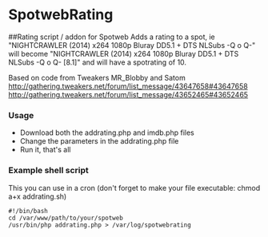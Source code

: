 # SpotwebRating
##Rating script / addon for Spotweb
Adds a rating to a spot, ie "NIGHTCRAWLER (2014) x264 1080p Bluray DD5.1 + DTS NLSubs -Q o Q-" will become "NIGHTCRAWLER (2014) x264 1080p Bluray DD5.1 + DTS NLSubs -Q o Q- [8.1]" and will have a spotrating of 10.

Based on code from Tweakers MR_Blobby and Satom
http://gathering.tweakers.net/forum/list_message/43647658#43647658
http://gathering.tweakers.net/forum/list_message/43652465#43652465


### Usage
- Download both the addrating.php and imdb.php files
- Change the parameters in the addrating.php file
- Run it, that's all

### Example shell script
This you can use in a cron (don't forget to make your file executable: chmod a+x addrating.sh)

```
#!/bin/bash
cd /var/www/path/to/your/spotweb
/usr/bin/php addrating.php > /var/log/spotwebrating
```

